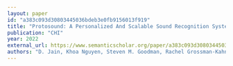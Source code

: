 ```yaml
---
layout: paper
id: "a383c093d30803445036bdeb3e0fb9156013f919"
title: "Protosound: A Personalized And Scalable Sound Recognition System For Deaf And Hard-Of-Hearing Users"
publication: "CHI"
year: 2022
external_url: https://www.semanticscholar.org/paper/a383c093d30803445036bdeb3e0fb9156013f919
authors: "D. Jain, Khoa Nguyen, Steven M. Goodman, Rachel Grossman-Kahn, Hung Ngo, Aditya Kusupati, Ruofei Du, A. Olwal, Leah Findlater, Jon E. Froehlich"
---
```

